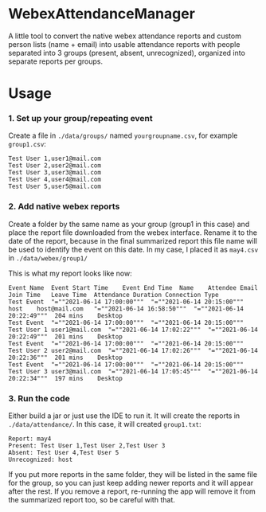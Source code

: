 # WebexAttendanceManager

A little tool to convert the native webex attendance reports and custom person lists (name + email) into usable attendance reports with people separated into 3 groups (present, absent, unrecognized), organized into separate reports per groups.

# Usage

### 1. Set up your group/repeating event

Create a file in `./data/groups/` named `yourgroupname.csv`, for example `group1.csv`:

```
Test User 1,user1@mail.com
Test User 2,user2@mail.com
Test User 3,user3@mail.com
Test User 4,user4@mail.com
Test User 5,user5@mail.com
```


### 2. Add native webex reports

Create a folder by the same name as your group (group1 in this case) and place the report file downloaded from the webex interface.
Rename it to the date of the report, because in the final summarized report this file name will be used to identify the event on this date.
In my case, I placed it as `may4.csv` in `./data/webex/group1/`

This is what my report looks like now:
```
Event Name	Event Start Time	Event End Time	Name	Attendee Email	Join Time	Leave Time	Attendance Duration	Connection Type
Test Event	"=""2021-06-14 17:00:00"""	"=""2021-06-14 20:15:00"""	host	host@mail.com	"=""2021-06-14 16:58:50"""	"=""2021-06-14 20:22:49"""	204 mins	Desktop
Test Event	"=""2021-06-14 17:00:00"""	"=""2021-06-14 20:15:00"""	Test User 1	user1@mail.com	"=""2021-06-14 17:02:22"""	"=""2021-06-14 20:22:49"""	201 mins	Desktop
Test Event	"=""2021-06-14 17:00:00"""	"=""2021-06-14 20:15:00"""	Test User 2	user2@mail.com	"=""2021-06-14 17:02:26"""	"=""2021-06-14 20:22:36"""	201 mins	Desktop
Test Event	"=""2021-06-14 17:00:00"""	"=""2021-06-14 20:15:00"""	Test User 3	user3@mail.com	"=""2021-06-14 17:05:45"""	"=""2021-06-14 20:22:34"""	197 mins	Desktop
```


### 3. Run the code

Either build a jar or just use the IDE to run it. It will create the reports in `./data/attendance/`. In this case, it will created `group1.txt`:

```
Report: may4
Present: Test User 1,Test User 2,Test User 3
Absent: Test User 4,Test User 5
Unrecognized: host
```

If you put more reports in the same folder, they will be listed in the same file for the group, so you can just keep adding newer reports and it will appear after the rest. If you remove a report, re-running the app will remove it from the summarized report too, so be careful with that.
